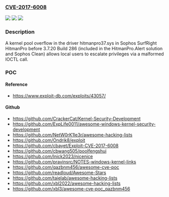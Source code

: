 ### [CVE-2017-6008](https://cve.mitre.org/cgi-bin/cvename.cgi?name=CVE-2017-6008)
![](https://img.shields.io/static/v1?label=Product&message=n%2Fa&color=blue)
![](https://img.shields.io/static/v1?label=Version&message=n%2Fa&color=blue)
![](https://img.shields.io/static/v1?label=Vulnerability&message=n%2Fa&color=brighgreen)

### Description

A kernel pool overflow in the driver hitmanpro37.sys in Sophos SurfRight HitmanPro before 3.7.20 Build 286 (included in the HitmanPro.Alert solution and Sophos Clean) allows local users to escalate privileges via a malformed IOCTL call.

### POC

#### Reference
- https://www.exploit-db.com/exploits/43057/

#### Github
- https://github.com/CrackerCat/Kernel-Security-Development
- https://github.com/ExpLife0011/awesome-windows-kernel-security-development
- https://github.com/NetW0rK1le3r/awesome-hacking-lists
- https://github.com/Ondrik8/exploit
- https://github.com/cbayet/Exploit-CVE-2017-6008
- https://github.com/cbwang505/poolfengshui
- https://github.com/lnick2023/nicenice
- https://github.com/pravinsrc/NOTES-windows-kernel-links
- https://github.com/qazbnm456/awesome-cve-poc
- https://github.com/readloud/Awesome-Stars
- https://github.com/taielab/awesome-hacking-lists
- https://github.com/xbl2022/awesome-hacking-lists
- https://github.com/xbl3/awesome-cve-poc_qazbnm456

